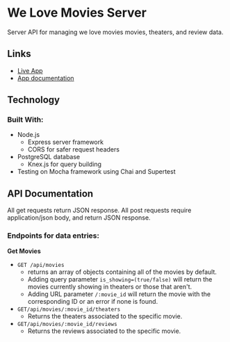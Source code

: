 # We Love Movies Server

Server API for managing we love movies movies, theaters, and review data.

## Links

* [Live App]()
* [App documentation](https://github.com/RandyTG/starter-movie-front-end)

## Technology

### Built With:
* Node.js
   * Express server framework
   * CORS for safer request headers  
* PostgreSQL database
   * Knex.js for query building  
* Testing on Mocha framework using Chai and Supertest

## API Documentation

All get requests return JSON response.
All post requests require application/json body, and return JSON response.

### Endpoints for data entries:

**Get Movies** 
* `GET /api/movies`
    * returns an array of objects containing all of the movies by default.
    * Adding query parameter `is_showing=(true/false)` will return the movies currently showing in theaters or those that aren't.
    * Adding URL parameter `/:movie_id` will return the movie with the corresponding ID or an error if none is found.
* `GET/api/movies/:movie_id/theaters`
    * Returns the theaters associated to the specific movie.
* `GET/api/movies/:movie_id/reviews`
    * Returns the reviews associated to the specific movie.

